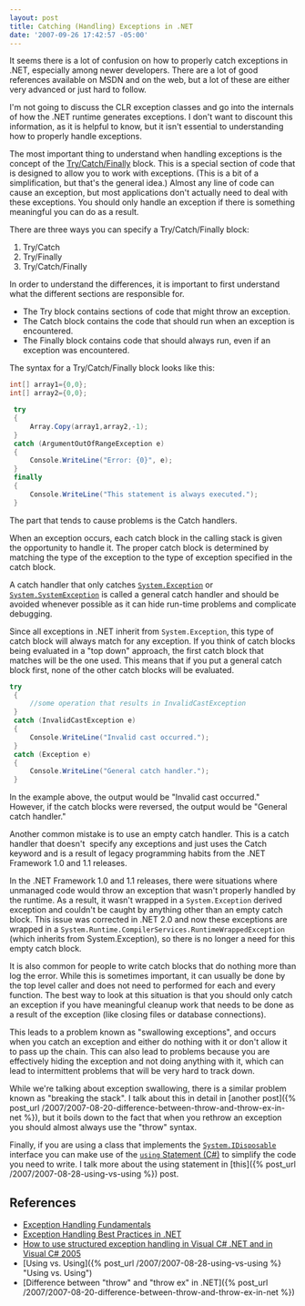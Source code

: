 ```yaml
---
layout: post
title: Catching (Handling) Exceptions in .NET
date: '2007-09-26 17:42:57 -05:00'
---
```


It seems there is a lot of confusion on how to properly catch exceptions in .NET, especially among newer developers. There are a lot of good references available on MSDN and on the web, but a lot of these are either very advanced or just hard to follow.

I'm not going to discuss the CLR exception classes and go into the internals of how the .NET runtime generates exceptions. I don't want to discount this information, as it is helpful to know, but it isn't essential to understanding how to properly handle exceptions.

The most important thing to understand when handling exceptions is the concept of the [Try/Catch/Finally](http://msdn2.microsoft.com/en-us/library/xtd0s8kd(VS.80).aspx) block. This is a special section of code that is designed to allow you to work with exceptions. (This is a bit of a simplification, but that's the general idea.) Almost any line of code can cause an exception, but most applications don't actually need to deal with these exceptions. You should only handle an exception if there is something meaningful you can do as a result.

There are three ways you can specify a Try/Catch/Finally block:

1.  Try/Catch  
2.  Try/Finally  
3.  Try/Catch/Finally 

In order to understand the differences, it is important to first understand what the different sections are responsible for.

*   The Try block contains sections of code that might throw an exception. 
*   The Catch block contains the code that should run when an exception is encountered. 
*   The Finally block contains code that should always run, even if an exception was encountered. 

The syntax for a Try/Catch/Finally block looks like this:

```csharp
int[] array1={0,0};
int[] array2={0,0};

 try
 {
     Array.Copy(array1,array2,-1);
 }
 catch (ArgumentOutOfRangeException e)
 {
     Console.WriteLine("Error: {0}", e);
 }
 finally
 {
     Console.WriteLine("This statement is always executed.");
 }
```

The part that tends to cause problems is the Catch handlers. 

When an exception occurs, each catch block in the calling stack is given the opportunity to handle it. The proper catch block is determined by matching the type of the exception to the type of exception specified in the catch block.

A catch handler that only catches [`System.Exception`](http://msdn2.microsoft.com/en-us/library/system.exception(VS.80).aspx) or [`System.SystemException`](http://msdn2.microsoft.com/en-us/library/system.systemexception(VS.80).aspx) is called a general catch handler and should be avoided whenever possible as it can hide run-time problems and complicate debugging.

Since all exceptions in .NET inherit from `System.Exception`, this type of catch block will always match for any exception. If you think of catch blocks being evaluated in a "top down" approach, the first catch block that matches will be the one used. This means that if you put a general catch block first, none of the other catch blocks will be evaluated.

```csharp
try
 {
     //some operation that results in InvalidCastException
 }
 catch (InvalidCastException e)
 {
     Console.WriteLine("Invalid cast occurred.");
 }
 catch (Exception e)
 {
     Console.WriteLine("General catch handler.");
 }
```

In the example above, the output would be "Invalid cast occurred." However, if the catch blocks were reversed, the output would be "General catch handler."

Another common mistake is to use an empty catch handler. This is a catch handler that doesn't  specify any exceptions and just uses the Catch keyword and is a result of legacy programming habits from the .NET Framework 1.0 and 1.1 releases. 

In the .NET Framework 1.0 and 1.1 releases, there were situations where unmanaged code would throw an exception that wasn't properly handled by the runtime. As a result, it wasn't wrapped in a `System.Exception` derived exception and couldn't be caught by anything other than an empty catch block. This issue was corrected in .NET 2.0 and now these exceptions are wrapped in a `System.Runtime.CompilerServices.RuntimeWrappedException` (which inherits from System.Exception), so there is no longer a need for this empty catch block.

It is also common for people to write catch blocks that do nothing more than log the error. While this is sometimes important, it can usually be done by the top level caller and does not need to performed for each and every function. The best way to look at this situation is that you should only catch an exception if you have meaningful cleanup work that needs to be done as a result of the exception (like closing files or database connections). 

This leads to a problem known as "swallowing exceptions", and occurs when you catch an exception and either do nothing with it or don't allow it to pass up the chain. This can also lead to problems because you are effectively hiding the exception and not doing anything with it, which can lead to intermittent problems that will be very hard to track down.

While we're talking about exception swallowing, there is a similar problem known as "breaking the stack". I talk about this in detail in [another post]({% post_url /2007/2007-08-20-difference-between-throw-and-throw-ex-in-net %}), but it boils down to the fact that when you rethrow an exception you should almost always use the "throw" syntax.

Finally, if you are using a class that implements the [`System.IDisposable`](http://msdn2.microsoft.com/aax125c9.aspx) interface you can make use of the [`using` Statement (C#)](http://msdn2.microsoft.com/library/yh598w02(VS.80).aspx) to simplify the code you need to write. I talk more about the using statement in [this]({% post_url /2007/2007-08-28-using-vs-using %}) post.

## References

*   [Exception Handling Fundamentals](http://msdn2.microsoft.com/en-us/library/2w8f0bss(VS.80).aspx)
*   [Exception Handling Best Practices in .NET](http://www.codeproject.com/dotnet/exceptionbestpractices.asp)
*   [How to use structured exception handling in Visual C# .NET and in Visual C# 2005](http://support.microsoft.com/default.aspx/kb/816157)
*   [Using vs. Using]({% post_url /2007/2007-08-28-using-vs-using %} "Using vs. Using")
*   [Difference between "throw" and "throw ex" in .NET]({% post_url /2007/2007-08-20-difference-between-throw-and-throw-ex-in-net %})
